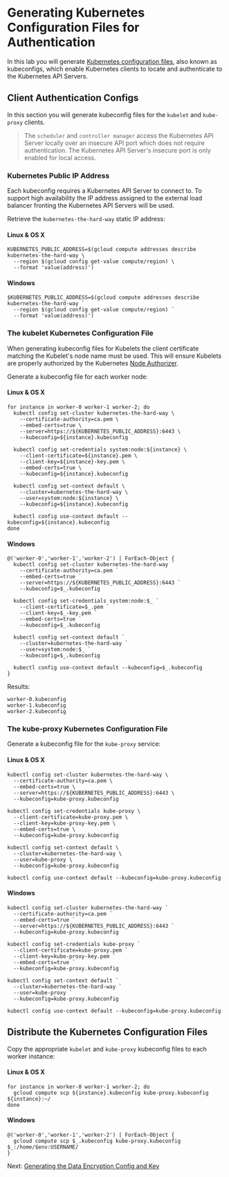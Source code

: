 # Generating Kubernetes Configuration Files for Authentication

In this lab you will generate [Kubernetes configuration files](https://kubernetes.io/docs/concepts/configuration/organize-cluster-access-kubeconfig/), also known as kubeconfigs, which enable Kubernetes clients to locate and authenticate to the Kubernetes API Servers.

## Client Authentication Configs

In this section you will generate kubeconfig files for the `kubelet` and `kube-proxy` clients.

> The `scheduler` and `controller manager` access the Kubernetes API Server locally over an insecure API port which does not require authentication. The Kubernetes API Server's insecure port is only enabled for local access.

### Kubernetes Public IP Address

Each kubeconfig requires a Kubernetes API Server to connect to. To support high availability the IP address assigned to the external load balancer fronting the Kubernetes API Servers will be used.

Retrieve the `kubernetes-the-hard-way` static IP address:

#### Linux & OS X
```
KUBERNETES_PUBLIC_ADDRESS=$(gcloud compute addresses describe kubernetes-the-hard-way \
  --region $(gcloud config get-value compute/region) \
  --format 'value(address)')
```

#### Windows
```
$KUBERNETES_PUBLIC_ADDRESS=$(gcloud compute addresses describe kubernetes-the-hard-way `
  --region $(gcloud config get-value compute/region) `
  --format 'value(address)')
```

### The kubelet Kubernetes Configuration File

When generating kubeconfig files for Kubelets the client certificate matching the Kubelet's node name must be used. This will ensure Kubelets are properly authorized by the Kubernetes [Node Authorizer](https://kubernetes.io/docs/admin/authorization/node/).

Generate a kubeconfig file for each worker node:

#### Linux & OS X
```
for instance in worker-0 worker-1 worker-2; do
  kubectl config set-cluster kubernetes-the-hard-way \
    --certificate-authority=ca.pem \
    --embed-certs=true \
    --server=https://${KUBERNETES_PUBLIC_ADDRESS}:6443 \
    --kubeconfig=${instance}.kubeconfig

  kubectl config set-credentials system:node:${instance} \
    --client-certificate=${instance}.pem \
    --client-key=${instance}-key.pem \
    --embed-certs=true \
    --kubeconfig=${instance}.kubeconfig

  kubectl config set-context default \
    --cluster=kubernetes-the-hard-way \
    --user=system:node:${instance} \
    --kubeconfig=${instance}.kubeconfig

  kubectl config use-context default --kubeconfig=${instance}.kubeconfig
done
```

#### Windows
```
@('worker-0','worker-1','worker-2') | ForEach-Object {
  kubectl config set-cluster kubernetes-the-hard-way `
    --certificate-authority=ca.pem `
    --embed-certs=true `
    --server=https://${KUBERNETES_PUBLIC_ADDRESS}:6443 `
    --kubeconfig=$_.kubeconfig

  kubectl config set-credentials system:node:$_ `
    --client-certificate=$_.pem `
    --client-key=$_-key.pem `
    --embed-certs=true `
    --kubeconfig=$_.kubeconfig

  kubectl config set-context default `
    --cluster=kubernetes-the-hard-way `
    --user=system:node:$_ `
    --kubeconfig=$_.kubeconfig

  kubectl config use-context default --kubeconfig=$_.kubeconfig
}
```

Results:

```
worker-0.kubeconfig
worker-1.kubeconfig
worker-2.kubeconfig
```

### The kube-proxy Kubernetes Configuration File

Generate a kubeconfig file for the `kube-proxy` service:

#### Linux & OS X
```
kubectl config set-cluster kubernetes-the-hard-way \
  --certificate-authority=ca.pem \
  --embed-certs=true \
  --server=https://${KUBERNETES_PUBLIC_ADDRESS}:6443 \
  --kubeconfig=kube-proxy.kubeconfig
```

```
kubectl config set-credentials kube-proxy \
  --client-certificate=kube-proxy.pem \
  --client-key=kube-proxy-key.pem \
  --embed-certs=true \
  --kubeconfig=kube-proxy.kubeconfig
```

```
kubectl config set-context default \
  --cluster=kubernetes-the-hard-way \
  --user=kube-proxy \
  --kubeconfig=kube-proxy.kubeconfig
```

```
kubectl config use-context default --kubeconfig=kube-proxy.kubeconfig
```

#### Windows
```
kubectl config set-cluster kubernetes-the-hard-way `
  --certificate-authority=ca.pem `
  --embed-certs=true `
  --server=https://${KUBERNETES_PUBLIC_ADDRESS}:6443 `
  --kubeconfig=kube-proxy.kubeconfig
```

```
kubectl config set-credentials kube-proxy `
  --client-certificate=kube-proxy.pem `
  --client-key=kube-proxy-key.pem `
  --embed-certs=true `
  --kubeconfig=kube-proxy.kubeconfig
```

```
kubectl config set-context default `
  --cluster=kubernetes-the-hard-way `
  --user=kube-proxy `
  --kubeconfig=kube-proxy.kubeconfig
```

```
kubectl config use-context default --kubeconfig=kube-proxy.kubeconfig
```

## Distribute the Kubernetes Configuration Files

Copy the appropriate `kubelet` and `kube-proxy` kubeconfig files to each worker instance:

#### Linux & OS X
```
for instance in worker-0 worker-1 worker-2; do
  gcloud compute scp ${instance}.kubeconfig kube-proxy.kubeconfig ${instance}:~/
done
```

#### Windows
```
@('worker-0','worker-1','worker-2') | ForEach-Object {
  gcloud compute scp $_.kubeconfig kube-proxy.kubeconfig $_:/home/$env:USERNAME/
}
```

Next: [Generating the Data Encryption Config and Key](06-data-encryption-keys.md)
